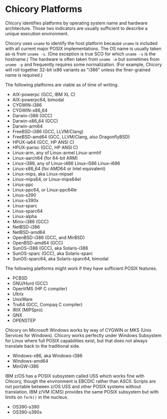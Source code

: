 # Chicory Platforms

Chicory identifies platforms by operating system name
and hardware architecture. Those two indicators are usually sufficient
to describe a unique execution environment.

Chicory uses `uname` to identify the host platform
because `uname` is included with all current major POSIX implementations.
The OS name is usually taken as-is from `uname -s`. (One exception
is true SCO for which `uname -s` is the hostname.) The hardware is
often taken from `uname -m` but sometimes from `uname -p` and
frequently requires some normalization. (For example, Chicory will
roll together 32-bit ix86 variants as "i386" unless the finer-grained
name is required.)

The following platforms are viable as of time of writing.

* AIX-powerpc (GCC, IBM XL C)
* AIX-powerpc64, bimodal
* CYGWIN-i386
* CYGWIN-x86_64
* Darwin-i386 (GCC)
* Darwin-x86_64 (GCC)
* Darwin-arm64
* FreeBSD-i386 (GCC, LLVM/Clang)
* FreeBSD-amd64 (GCC, LLVM/Clang, also DragonflyBSD)
* HPUX-ia64 (GCC, HP ANSI C)
* HPUX-parisc (GCC, HP ANSI C)
* Linux-arm, any of Linux-armel Linux-armhf
* Linux-aarch64 (for 64-bit ARM)
* Linux-i386, any of Linux-i486 Linux-i586 Linux-i686
* Linux-x86_64 (for AMD64 or Intel equivalent)
* Linux-mips, aka Linux-mipsel
* Linux-mips64, or Linux-mips64el
* Linux-ppc
* Linux-ppc64, or Linux-ppc64le
* Linux-s390
* Linux-s390x
* Linux-sparc
* Linux-sparc64
* Linux-alpha
* Minix-i386 (GCC)
* NetBSD-i386
* NetBSD-amd64
* OpenBSD-i386 (GCC, and MirBSD)
* OpenBSD-amd64 (GCC)
* SunOS-i386 (GCC), aka Solaris-i386
* SunOS-sparc (GCC), aka Solaris-sparc
* SunOS-sparc64, aka Solaris-sparc64, bimodal

The following platforms might work if they have sufficient POSIX features.

* PCBSD
* GNU/Hurd (GCC)
* OpenVMS (HP C compiler)
* Ultrix
* UnixWare
* Tru64 (GCC, Compaq C compiler)
* IRIX (MIPSpro)
* QNX
* OPENSTEP
        
Chicory on Microsoft Windows works by way of CYGWIN or MKS
(Unix Services for Windows). Chicory works perfectly under
Windows Subsystem for Linux where full POSIX capabilities exist,
but that does not always translate back to the traditional side.

* Windows-x86, aka Windows-i386
* Windows-amd64
* MinGW-i386


IBM z/OS has a POSIX subsystem called USS which works fine with Chicory,
though the environment is EBCDIC rather than ASCII. Scripts are not
portable between z/OS USS and other POSIX systems without translation.
IBM z/VM (CMS) provides the same POSIX subsystem but with limits on
`fork()` in the nucleus.

* OS390-s390
* OS390-s390x


